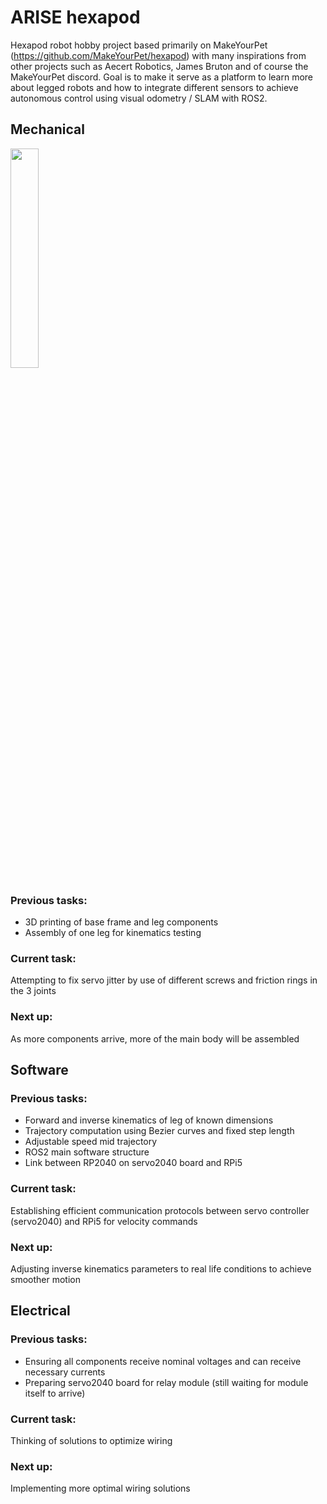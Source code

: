 # ARISE hexapod

Hexapod robot hobby project based primarily on MakeYourPet (https://github.com/MakeYourPet/hexapod) with many inspirations from other projects such as Aecert Robotics, James Bruton and of course the MakeYourPet discord. Goal is to make it serve as a platform to learn more about legged robots and how to integrate different sensors to achieve autonomous control using visual odometry / SLAM with ROS2. 

## Mechanical

<img src="https://github.com/madyhr/arise/blob/master/doc/hexapod_leg.jpg" width=30% height=30%>

### Previous tasks:
- 3D printing of base frame and leg components
- Assembly of one leg for kinematics testing

### Current task: 
Attempting to fix servo jitter by use of different screws and friction rings in the 3 joints

### Next up: 
As more components arrive, more of the main body will be assembled

## Software

### Previous tasks:
- Forward and inverse kinematics of leg of known dimensions
- Trajectory computation using Bezier curves and fixed step length
- Adjustable speed mid trajectory
- ROS2 main software structure
- Link between RP2040 on servo2040 board and RPi5

### Current task: 
Establishing efficient communication protocols between servo controller (servo2040) and RPi5 for velocity commands

### Next up: 
Adjusting inverse kinematics parameters to real life conditions to achieve smoother motion

## Electrical

### Previous tasks:
- Ensuring all components receive nominal voltages and can receive necessary currents
- Preparing servo2040 board for relay module (still waiting for module itself to arrive)

### Current task: 
Thinking of solutions to optimize wiring

### Next up: 
Implementing more optimal wiring solutions
